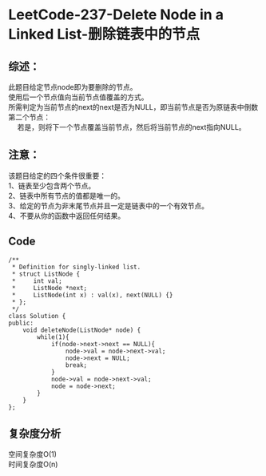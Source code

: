 # LeetCode-237-Delete Node in a Linked List-删除链表中的节点
## 综述：
此题目给定节点node即为要删除的节点。<br/>
使用后一个节点值向当前节点值覆盖的方式。<br/>
所需判定为当前节点的next的next是否为NULL，即当前节点是否为原链表中倒数第二个节点：<br/>
&emsp; 若是，则将下一个节点覆盖当前节点，然后将当前节点的next指向NULL。  

## 注意：
该题目给定的四个条件很重要：<br/>
1、链表至少包含两个节点。<br/>
2、链表中所有节点的值都是唯一的。<br/>
3、给定的节点为非末尾节点并且一定是链表中的一个有效节点。<br/>
4、不要从你的函数中返回任何结果。<br/>

## Code
```
/**
 * Definition for singly-linked list.
 * struct ListNode {
 *     int val;
 *     ListNode *next;
 *     ListNode(int x) : val(x), next(NULL) {}
 * };
 */
class Solution {
public:
    void deleteNode(ListNode* node) {
        while(1){
            if(node->next->next == NULL){
                node->val = node->next->val;
                node->next = NULL;
                break;
            }
            node->val = node->next->val;
            node = node->next;
        }
    }
};
```
  
## 复杂度分析
空间复杂度O(1)  
时间复杂度O(n)

